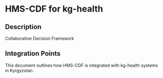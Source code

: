 # HMS-CDF for kg-health

## Description

Collaborative Decision Framework

## Integration Points

This document outlines how HMS-CDF is integrated with kg-health systems in Kyrgyzstan.
